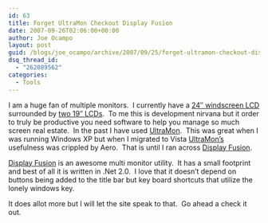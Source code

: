 ```yaml
---
id: 63
title: Forget UltraMon Checkout Display Fusion
date: 2007-09-26T02:06:00+00:00
author: Joe Ocampo
layout: post
guid: /blogs/joe_ocampo/archive/2007/09/25/forget-ultramon-checkout-display-fusion.aspx
dsq_thread_id:
  - "262089562"
categories:
  - Tools
---
```

I am a huge fan of multiple monitors.&nbsp; I currently have a <a href="http://www.amazon.com/Samsung-SyncMaster-245BW-LCD-Monitor/dp/B000P6MOG2" target="_blank">24&#8243; windscreen LCD</a> surrounded by <a href="http://accessories.us.dell.com/sna/productdetail.aspx?c=us&l=en&s=dhs&cs=19&sku=320-5579" target="_blank">two 19&#8243; LCDs</a>.&nbsp; To me this is development nirvana but it order to truly be productive you need software to help you manage so much screen real estate.&nbsp; In the past I have used <a href="http://realtimesoft.com/ultramon/" target="_blank">UltraMon</a>.&nbsp; This was great when I was running Windows XP but when I migrated to Vista <a href="http://realtimesoft.com/ultramon/" target="_blank">UltraMon&#8217;s</a> usefulness was crippled by Aero.&nbsp; That is until I ran across <a href="http://www.binaryfortress.com/displayfusion/" target="_blank">Display Fusion</a>.

<a href="http://www.binaryfortress.com/displayfusion/" target="_blank">Display Fusion</a> is an awesome multi monitor utility.&nbsp; It has a small footprint and best of all it is written in .Net 2.0.&nbsp; I love that it doesn&#8217;t depend on buttons being added to the title bar but key board shortcuts that utilize the lonely windows key.

It does allot more but I will let the site speak to that.&nbsp; Go ahead a check it out.